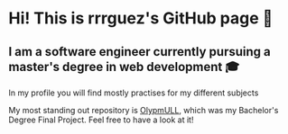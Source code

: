# Hi! This is rrrguez's GitHub page :cherry_blossom:

## I am a software engineer currently pursuing a master's degree in web development :mortar_board:

In my profile you will find mostly practises for my different subjects

My most standing out repository is [OlypmULL](https://github.com/Computational-Thinking/OlympULL), which was my Bachelor's Degree Final Project. Feel free to have a look at it!
